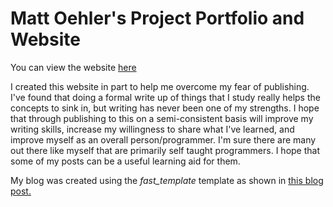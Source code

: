 # Matt Oehler's Project Portfolio and Website

You can view the website [here](https://mjoehler94.github.io/)

I created this website in part to help me overcome my fear of publishing. I've found that doing a formal write up of things that I study really helps the concepts to sink in, but writing has never been one of my strengths. I hope that through publishing to this on a semi-consistent basis will improve my writing skills, increase my willingness to share what I've learned, and improve myself as an overall person/programmer. I'm sure there are many out there like myself that are primarily self taught programmers. I hope that some of my posts can be a useful learning aid for them.

My blog was created using the *fast_template* template as shown in [this blog post.](https://www.fast.ai/2020/01/16/fast_template/)


